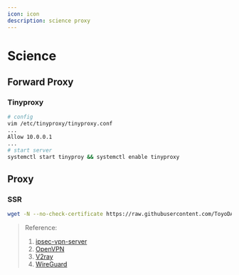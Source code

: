 ```yaml
---
icon: icon
description: science proxy
---
```


# Science

## Forward Proxy

### Tinyproxy

```bash
# config
vim /etc/tinyproxy/tinyproxy.conf
...
Allow 10.0.0.1
...
# start server
systemctl start tinyproy && systemctl enable tinyproxy
```

## Proxy

### SSR

```bash
wget -N --no-check-certificate https://raw.githubusercontent.com/ToyoDAdoubi/doubi/master/ssr.sh
```

> Reference:
>
> 1. [ipsec-vpn-server](https://github.com/hwdsl2/docker-ipsec-vpn-server/blob/master/docs/advanced-usage-zh.md)
> 2. [OpenVPN](https://openvpn.net/)
> 3. [V2ray](https://www.v2fly.org)
> 4. [WireGuard](https://www.wireguard.com/)
